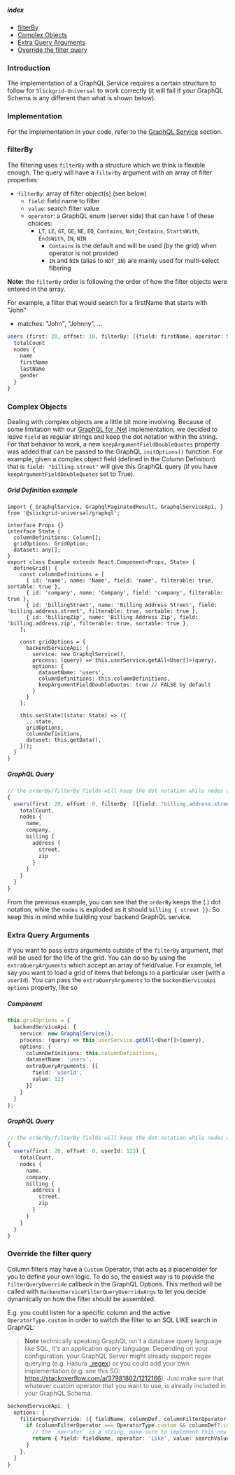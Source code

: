 ##### index
- [filterBy](#filterby)
- [Complex Objects](#complex-objects)
- [Extra Query Arguments](#extra-query-arguments)
- [Override the filter query](#override-the-filter-query)

### Introduction
The implementation of a GraphQL Service requires a certain structure to follow for `Slickgrid-Universal` to work correctly (it will fail if your GraphQL Schema is any different than what is shown below).

### Implementation
For the implementation in your code, refer to the [GraphQL Service](../GraphQL.md) section.

### filterBy
The filtering uses `filterBy` with a structure which we think is flexible enough. The query will have a `filterBy` argument with an array of filter properties:
- `filterBy`: array of filter object(s) (see below)
  - `field`: field name to filter
  - `value`: search filter value
  - `operator`: a GraphQL enum (server side) that can have 1 of these choices:
    - `LT`, `LE`, `GT`, `GE`, `NE`, `EQ`, `Contains`, `Not_Contains`, `StartsWith`, `EndsWith`, `IN`, `NIN`
      - `Contains` is the default and will be used (by the grid) when operator is not provided
      - `IN` and `NIN` (alias to `NOT_IN`) are mainly used for multi-select filtering

**Note:** the `filterBy` order is following the order of how the filter objects were entered in the array.

For example, a filter that would search for a firstName that starts with "John"
- matches: "John", "Johnny", ...
```typescript
users (first: 20, offset: 10, filterBy: [{field: firstName, operator: StartsWith, value: 'John'}]) {
  totalCount
  nodes {
    name
    firstName
    lastName
    gender
  }
}
```

### Complex Objects
Dealing with complex objects are a little bit more involving. Because of some limitation with our [GraphQL for .Net](https://github.com/graphql-dotnet/graphql-dotnet) implementation, we decided to leave `field` as regular strings and keep the dot notation within the string. For that behavior to work, a new `keepArgumentFieldDoubleQuotes` property was added that can be passed to the GraphQL `initOptions()` function. For example, given a complex object field (defined in the Column Definition) that is `field: "billing.street"` will give this GraphQL query (if you have `keepArgumentFieldDoubleQuotes` set to True).

##### Grid Definition example
```tsx
import { GraphqlService, GraphqlPaginatedResult, GraphqlServiceApi, } from '@slickgrid-universal/graphql';

interface Props {}
interface State {
  columnDefinitions: Column[];
  gridOptions: GridOption;
  dataset: any[];
}
export class Example extends React.Component<Props, State> {
  defineGrid() {
    const columnDefinitions = [
      { id: 'name', name: 'Name', field: 'name', filterable: true, sortable: true },
      { id: 'company', name: 'Company', field: 'company', filterable: true },
      { id: 'billingStreet', name: 'Billing Address Street', field: 'billing.address.street', filterable: true, sortable: true },
      { id: 'billingZip', name: 'Billing Address Zip', field: 'billing.address.zip', filterable: true, sortable: true },
    ];

    const gridOptions = {
      backendServiceApi: {
        service: new GraphqlService(),
        process: (query) => this.userService.getAll<User[]>(query),
        options: {
          datasetName: 'users',
          columnDefinitions: this.columnDefinitions,
          keepArgumentFieldDoubleQuotes: true // FALSE by default
        }
      }
    };

    this.setState((state: State) => ({
      ...state,
      gridOptions,
      columnDefinitions,
      dataset: this.getData(),
    }));
  }
}

```

##### GraphQL Query
```typescript
// the orderBy/filterBy fields will keep the dot notation while nodes are exploded
{
  users(first: 20, offset: 0, filterBy: [{field: "billing.address.street", operator: EQ, value: "123 Queens Street"}]) {
    totalCount,
    nodes {
      name,
      company,
      billing {
        address {
          street,
          zip
        }
      }
    }
  }
}
```

From the previous example, you can see that the `orderBy` keeps the (.) dot notation, while the `nodes` is exploded as it should `billing { street }}`. So keep this in mind while building your backend GraphQL service.

### Extra Query Arguments
If you want to pass extra arguments outside of the `filterBy` argument, that will be used for the life of the grid. You can do so by using the `extraQueryArguments` which accept an array of field/value. For example, let say you want to load a grid of items that belongs to a particular user (with a `userId`). You can pass the `extraQueryArguments` to the `backendServiceApi` `options` property, like so

##### Component
```typescript
this.gridOptions = {
  backendServiceApi: {
    service: new GraphqlService(),
    process: (query) => this.userService.getAll<User[]>(query),
    options: {
      columnDefinitions: this.columnDefinitions,
      datasetName: 'users',
      extraQueryArguments: [{
        field: 'userId',
        value: 123
      }]
    }
  }
};
```

##### GraphQL Query
```typescript
// the orderBy/filterBy fields will keep the dot notation while nodes are exploded
{
  users(first: 20, offset: 0, userId: 123) {
    totalCount,
    nodes {
      name,
      company,
      billing {
        address {
          street,
          zip
        }
      }
    }
  }
}
```

### Override the filter query

Column filters may have a `Custom` Operator, that acts as a placeholder for you to define your own logic. To do so, the easiest way is to provide the `filterQueryOverride` callback in the GraphQL Options. This method will be called with `BackendServiceFilterQueryOverrideArgs` to let you decide dynamically on how the filter should be assembled.

E.g. you could listen for a specific column and the active `OperatorType.custom` in order to switch the filter to an SQL LIKE search in GraphQL:

> **Note** technically speaking GraphQL isn't a database query language like SQL, it's an application query language. Depending on your configuration, your GraphQL Server might already support regex querying (e.g. Hasura [_regex](https://hasura.io/docs/latest/queries/postgres/filters/text-search-operators/#_regex)) or you could add your own implementation (e.g. see this SO: https://stackoverflow.com/a/37981802/1212166). Just make sure that whatever custom operator that you want to use, is already included in your GraphQL Schema.
```ts
backendServiceApi: {
  options: {
    filterQueryOverride: ({ fieldName, columnDef, columnFilterOperator, searchValue }) => {
      if (columnFilterOperator === OperatorType.custom && columnDef?.id === 'name') {
        // the `operator` is a string, make sure to implement this new operator in your GraphQL Schema
        return { field: fieldName, operator: 'Like', value: searchValue };
      }
    },
  }
}
```

